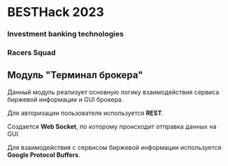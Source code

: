 # BESTHack 2023

### Investment banking technologies

### Racers Squad

## Модуль "Терминал брокера"

Данный модуль реализует основную логику взаимодействия сервиса биржевой информации и GUI брокера.

Для авторизации пользователя используется __REST__.

Создается __Web Socket__, по которому происходит отправка данных на GUI.

Для взаимодействия с сервисом биржевой информации используется __Google Protocol Buffers__.
